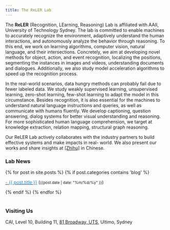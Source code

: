 ```yaml
---
title: The ReLER Lab
---
```


<!--![alt text](./images/home.jpg "Logo Title Text 1")-->


The **ReLER** (Recognition, LEarning, Reasoning) Lab is affiliated with AAII, University of Technology Sydney. The lab is committed to enable machines to
accurately recognize the environment, adaptively understand the human interactions, and
autonomously analyze the behavior through reasoning. To this end, we work on learning algorithms, computer
vision, natural language, and their intersections. Concretely, we aim at
developing novel methods for object, action, and event recognition, localizing the
positions, segmenting the instances in images and videos, understanding documents and dialogues. Additionally, we also study model
acceleration algorithms to speed up the recognition process.

In the real-world scenarios, data
hungry methods can probably fail due to fewer labeled data. We study weakly supervised
learning, unsupervised learning, zero-shot learning, few-shot learning to adapt the model in
this circumstance. Besides recognition, it is also essential for the machines to understand
natural language instructions and queries, as well as communicate with humans fluently.
We develop captioning, question answering, dialog systems for better visual understanding
and reasoning. For more sophisticated human language comprehension, we target at
knowledge extraction, relation mapping, structural graph reasoning.

Our ReLER Lab actively
collaborates with the industry partners to build effective systems and make impacts in real-
world. We also present our works and share insights at [[Zhihu]](https://www.zhihu.com/column/reler-lab) in Chinese.


### **Lab News**

<div class="content list">
  {% for post in site.posts %}
    {% if post.categories contains 'blog' %}
    <div class="list-item">
    <p class="list-post-title">
        <a href="{{ site.baseurl }}{{ post.url }}"><span style="color:#268bd2;">- {{ post.title }}</span></a> (<small>{{post.date | date: "%m/%d/%y" }}</small>)
        </p>
    </div>
    {% endif %}
  {% endfor %}
</div>

<br>

### Visiting Us
CAI,
Level 10, Building 11,
[81 Broadway, UTS](https://www.google.com/maps/place/UTS+Faculty+of+Engineering+and+IT/@-33.8840299,151.199234,15z/data=!4m5!3m4!1s0x0:0x5aa7383337c73213!8m2!3d-33.8840299!4d151.199234),
Ultimo, Sydney


<script type="text/javascript" id="clustrmaps" src="//cdn.clustrmaps.com/map_v2.js?cl=ffffff&w=a&t=tt&d=R6kkJJHFXSfn-rkx6x5IRy0LT3iCdn0ZZmgCGudK2RA" style="width: 400px;"></script>
